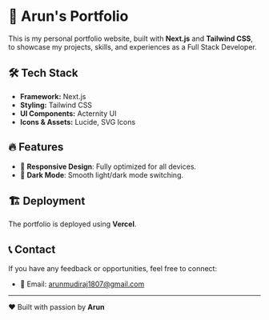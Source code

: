 # 🚀 Arun's Portfolio

This is my personal portfolio website, built with **Next.js** and **Tailwind CSS**, to showcase my projects, skills, and experiences as a Full Stack Developer.

## 🛠 Tech Stack
- **Framework:** Next.js
- **Styling:** Tailwind CSS
- **UI Components:** Acternity UI
- **Icons & Assets:** Lucide, SVG Icons

## 🔥 Features
- 🚀 **Responsive Design**: Fully optimized for all devices.
- 🎨 **Dark Mode**: Smooth light/dark mode switching.

## 🏗 Deployment
The portfolio is deployed using **Vercel**. 

## 📞 Contact
If you have any feedback or opportunities, feel free to connect:
- 📧 Email: arunmudiraj1807@gmail.com
  
--------------------------------------------------------------------------

❤️ Built with passion by **Arun**


